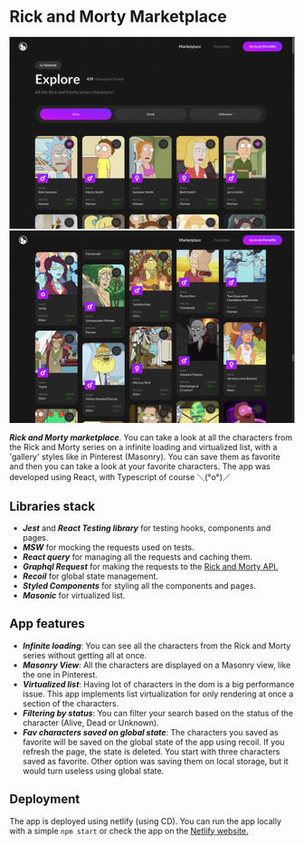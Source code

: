 # Rick and Morty Marketplace

![Rick and Morty](./app_preview.png)
![Rick and Morty](./app_preview_2.png)

***Rick and Morty marketplace***. You can take a look at all the characters from the Rick and Morty series on a infinite loading and virtualized list, with a 'gallery' styles like in Pinterest (Masonry). You can save them as favorite and then you can take a look at your favorite characters. The app was developed using React, with Typescript of course ＼(°o°)／

## Libraries stack
* ***Jest*** and ***React Testing library*** for testing hooks, components and pages.
* ***MSW*** for mocking the requests used on tests.
* ***React query*** for managing all the requests and caching them.
* ***Graphql Request*** for making the requests to the [Rick and Morty API.](https://rickandmortyapi.com/)
* ***Recoil*** for global state management.
* ***Styled Components*** for styling all the components and pages.
* ***Masonic*** for virtualized list.

## App features
* ***Infinite loading***: You can see all the characters from the Rick and Morty series without getting all at once.
* ***Masonry View***: All the characters are displayed on a Masonry view, like the one in Pinterest.
* ***Virtualized list***: Having lot of characters in the dom is a big performance issue. This app implements list virtualization for only rendering at once a section of the characters.
* ***Filtering by status***: You can filter your search based on the status of the character (Alive, Dead or Unknown).
* ***Fav characters saved on global state***: The characters you saved as favorite will be saved on the global state of the app using recoil. If you refresh the page, the state is deleted. You start with three characters saved as favorite. Other option was saving them on local storage, but it would turn useless using global state.

## Deployment
The app is deployed using netlify (using CD). You can run the app locally with a simple `npm start` or check the app on the [Netlify website.](https://rickandmorty-marketplace.netlify.app/)


